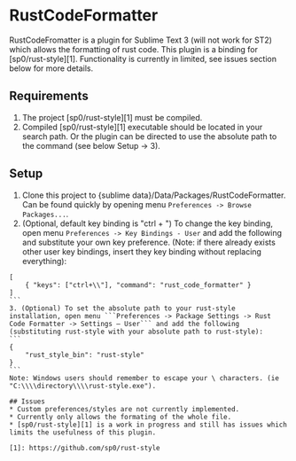 # RustCodeFormatter
RustCodeFromatter is a plugin for Sublime Text 3 (will not work for ST2) which allows the formatting of rust code. This plugin is a binding for [sp0/rust-style][1]. Functionality is currently in limited, see issues section below for more details.

## Requirements
1. The project [sp0/rust-style][1] must be compiled.
2. Compiled [sp0/rust-style][1] executable should be located in your search path. Or the plugin can be directed to use the absolute path to the command (see below Setup -> 3).

## Setup
1. Clone this project to {sublime data}/Data/Packages/RustCodeFormatter. Can be found quickly by opening menu ```Preferences -> Browse Packages...```.
2. (Optional, default key binding is "ctrl + \") To change the key binding, open menu ```Preferences -> Key Bindings - User``` and add the following and substitute your own key preference. (Note: if there already exists other user key bindings, insert they key binding without replacing everything):
````
[
    { "keys": ["ctrl+\\"], "command": "rust_code_formatter" }
]
```
3. (Optional) To set the absolute path to your rust-style installation, open menu ```Preferences -> Package Settings -> Rust Code Formatter -> Settings – User``` and add the following (substituting rust-style with your absolute path to rust-style):
```
{
    "rust_style_bin": "rust-style"
}
```
Note: Windows users should remember to escape your \ characters. (ie "C:\\\\directory\\\\rust-style.exe").

## Issues
* Custom preferences/styles are not currently implemented.
* Currently only allows the formating of the whole file.
* [sp0/rust-style][1] is a work in progress and still has issues which limits the usefulness of this plugin.

[1]: https://github.com/sp0/rust-style
